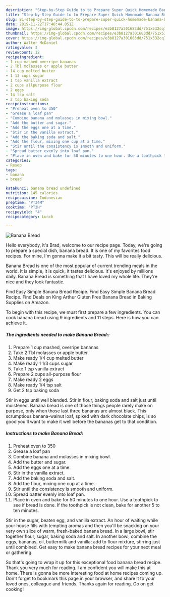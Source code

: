 ```yaml
---
description: "Step-by-Step Guide to to Prepare Super Quick Homemade Banana Bread"
title: "Step-by-Step Guide to to Prepare Super Quick Homemade Banana Bread"
slug: 81-step-by-step-guide-to-to-prepare-super-quick-homemade-banana-bread
date: 2019-11-22T17:48:44.851Z
image: https://img-global.cpcdn.com/recipes/e3b8127a301683dd/751x532cq70/banana-bread-recipe-main-photo.jpg
thumbnail: https://img-global.cpcdn.com/recipes/e3b8127a301683dd/751x532cq70/banana-bread-recipe-main-photo.jpg
cover: https://img-global.cpcdn.com/recipes/e3b8127a301683dd/751x532cq70/banana-bread-recipe-main-photo.jpg
author: Walter McDaniel
ratingvalue: 3
reviewcount: 12
recipeingredient:
- 1 cup mashed overripe bananas
- 2 Tbl molasses or apple butter
- 14 cup melted butter
- 1 13 cups sugar
- 1 tsp vanilla extract
- 2 cups allpurpose flour
- 2 eggs
- 14 tsp salt
- 2 tsp baking soda
recipeinstructions:
- "Preheat oven to 350"
- "Grease a loaf pan"
- "Combine banana and molasses in mixing bowl."
- "Add the butter and sugar."
- "Add the eggs one at a time."
- "Stir in the vanilla extract."
- "Add the baking soda and salt."
- "Add the flour, mixing one cup at a time."
- "Stir until the consistency is smooth and uniform."
- "Spread batter evenly into loaf pan."
- "Place in oven and bake for 50 minutes to one hour. Use a toothpick to see if bread is done. If the toothpick is not clean, bake for another 5 to ten minutes."
categories:
- Resep
tags:
- banana
- bread

katakunci: banana bread undefined
nutrition: 145 calories
recipecuisine: Indonesian
preptime: "PT34M"
cooktime: "PT2H"
recipeyield: "4"
recipecategory: Lunch

---
```



![Banana Bread](https://img-global.cpcdn.com/recipes/e3b8127a301683dd/751x532cq70/banana-bread-recipe-main-photo.jpg)

Hello everybody, it's Brad, welcome to our recipe page. Today, we're going to prepare a special dish, banana bread. It is one of my favorites food recipes. For mine, I'm gonna make it a bit tasty. This will be really delicious.

Banana Bread is one of the most popular of current trending meals in the world. It is simple, it is quick, it tastes delicious. It's enjoyed by millions daily. Banana Bread is something that I have loved my whole life. They're nice and they look fantastic.

Find Easy Simple Banana Bread Recipe. Find Easy Simple Banana Bread Recipe. Find Deals on King Arthur Gluten Free Banana Bread in Baking Supplies on Amazon.


To begin with this recipe, we must first prepare a few ingredients. You can cook banana bread using 9 ingredients and 11 steps. Here is how you can achieve it.

##### The ingredients needed to make Banana Bread::

1. Prepare 1 cup mashed, overripe bananas
1. Take 2 Tbl molasses or apple butter
1. Make ready 1/4 cup melted butter
1. Make ready 1 1/3 cups sugar
1. Take 1 tsp vanilla extract
1. Prepare 2 cups all-purpose flour
1. Make ready 2 eggs
1. Make ready 1/4 tsp salt
1. Get 2 tsp baking soda


Stir in eggs until well blended. Stir in flour, baking soda and salt just until moistened. Banana bread is one of those things people rarely make on purpose, only when those last three bananas are almost black. This scrumptious banana-walnut loaf, spiked with dark chocolate chips, is so good you&#39;ll want to make it well before the bananas get to that condition. 

##### Instructions to make Banana Bread:

1. Preheat oven to 350
1. Grease a loaf pan
1. Combine banana and molasses in mixing bowl.
1. Add the butter and sugar.
1. Add the eggs one at a time.
1. Stir in the vanilla extract.
1. Add the baking soda and salt.
1. Add the flour, mixing one cup at a time.
1. Stir until the consistency is smooth and uniform.
1. Spread batter evenly into loaf pan.
1. Place in oven and bake for 50 minutes to one hour. Use a toothpick to see if bread is done. If the toothpick is not clean, bake for another 5 to ten minutes.


Stir in the sugar, beaten egg, and vanilla extract. An hour of waiting while your house fills with tempting aromas and then you&#39;ll be snacking on your very own slice of warm, fresh-baked banana bread. In a large bowl, stir together flour, sugar, baking soda and salt. In another bowl, combine the eggs, bananas, oil, buttermilk and vanilla; add to flour mixture, stirring just until combined. Get easy to make banana bread recipes for your next meal or gathering. 

So that's going to wrap it up for this exceptional food banana bread recipe. Thank you very much for reading. I am confident you will make this at home. There is gonna be more interesting food at home recipes coming up. Don't forget to bookmark this page in your browser, and share it to your loved ones, colleague and friends. Thanks again for reading. Go on get cooking!
